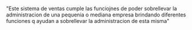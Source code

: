 "Este sistema de ventas cumple las funciojnes de poder sobrellevar la administracion de una pequenia o mediana empresa brindando diferentes funciones q ayudan a sobrellevar la administracion de esta misma"  
